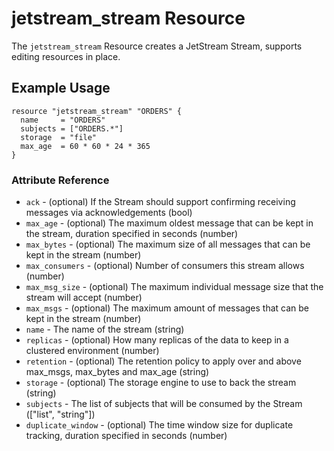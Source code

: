 # jetstream_stream Resource

The `jetstream_stream` Resource creates a JetStream Stream, supports editing resources in place.

## Example Usage

```hcl
resource "jetstream_stream" "ORDERS" {
  name     = "ORDERS"
  subjects = ["ORDERS.*"]
  storage  = "file"
  max_age  = 60 * 60 * 24 * 365
}
```

### Attribute Reference

 * `ack` - (optional) If the Stream should support confirming receiving messages via acknowledgements (bool)
 * `max_age` - (optional) The maximum oldest message that can be kept in the stream, duration specified in seconds (number)
 * `max_bytes` - (optional) The maximum size of all messages that can be kept in the stream (number)
 * `max_consumers` - (optional) Number of consumers this stream allows (number)
 * `max_msg_size` - (optional) The maximum individual message size that the stream will accept (number)
 * `max_msgs` - (optional) The maximum amount of messages that can be kept in the stream (number)
 * `name` - The name of the stream (string)
 * `replicas` - (optional) How many replicas of the data to keep in a clustered environment (number)
 * `retention` - (optional) The retention policy to apply over and above max_msgs, max_bytes and max_age (string)
 * `storage` - (optional) The storage engine to use to back the stream (string)
 * `subjects` - The list of subjects that will be consumed by the Stream (["list", "string"])
 * `duplicate_window` - (optional) The time window size for duplicate tracking, duration specified in seconds (number)
